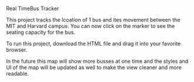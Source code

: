 Real TimeBus Tracker

This project tracks the lcoation of 1 bus and ites movement between the MIT and Harvard campus. You can now click on the marker to see the seating capacity for the bus.

To run this project, download the HTML file and drag it into your favorite browser.

In the future this map will show more busses at one time and the styles and UI of the map will be updated as well to make the view cleaner and more readable.
